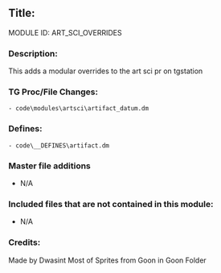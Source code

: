 ## Title: <!--Title of your addition-->

<!-- uppercase, underscore_connected name of your module, that you use to mark files-->
MODULE ID: ART_SCI_OVERRIDES 

### Description:

This adds a modular overrides to the art sci pr on tgstation

<!-- Here, try to describe what your PR does, what features it provides and any other directly useful information -->

### TG Proc/File Changes:
	- code\modules\artsci\artifact_datum.dm
<!-- If you had to edit, or append to any core procs in the process of making this PR, list them here. APPEND: Also, please include any files that you've changed. .DM files that is. -->

### Defines:
	- code\__DEFINES\artifact.dm
<!-- If you needed to add any defines, mention the files you added those defines in -->
### Master file additions

- N/A
<!-- Any master file changes you've made to existing master files or if you've added a new master file. Please mark either as #NEW or #CHANGE -->

### Included files that are not contained in this module:

- N/A
<!-- Likewise, be it a non-modular file or a modular one that's not contained within the folder belonging to this specific module, it should be mentioned here -->

### Credits:

<!-- Here go the credits to you, dear coder, and in case of collaborative work or ports, credits to the original source of the code -->
<!-- Orignal Coders -->
Made by Dwasint
Most of Sprites from Goon in Goon Folder
